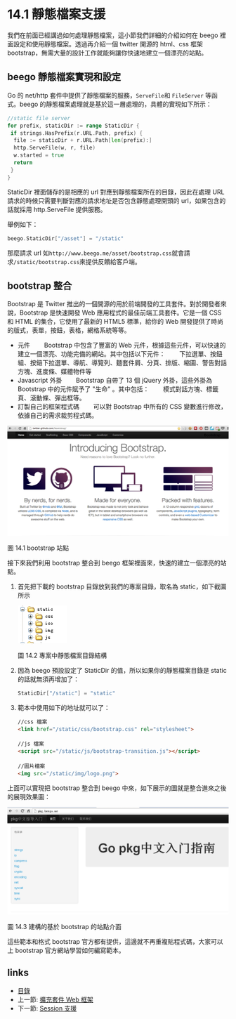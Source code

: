 # 14.1 靜態檔案支援

我們在前面已經講過如何處理靜態檔案，這小節我們詳細的介紹如何在 beego 裡面設定和使用靜態檔案。透過再介紹一個 twitter 開源的 html、css 框架 bootstrap，無需大量的設計工作就能夠讓你快速地建立一個漂亮的站點。

## beego 靜態檔案實現和設定

Go 的 net/http 套件中提供了靜態檔案的服務，`ServeFile`和 `FileServer` 等函式。beego 的靜態檔案處理就是基於這一層處理的，具體的實現如下所示：

```go
//static file server
for prefix, staticDir := range StaticDir {
 if strings.HasPrefix(r.URL.Path, prefix) {
  file := staticDir + r.URL.Path[len(prefix):]
  http.ServeFile(w, r, file)
  w.started = true
  return
 }
}
```

StaticDir 裡面儲存的是相應的 url 對應到靜態檔案所在的目錄，因此在處理 URL 請求的時候只需要判斷對應的請求地址是否包含靜態處理開頭的 url，如果包含的話就採用 http.ServeFile 提供服務。

舉例如下：

```Go
beego.StaticDir["/asset"] = "/static"
```

那麼請求 url 如`http://www.beego.me/asset/bootstrap.css`就會請求`/static/bootstrap.css`來提供反饋給客戶端。

## bootstrap 整合

Bootstrap 是 Twitter 推出的一個開源的用於前端開發的工具套件。對於開發者來說，Bootstrap 是快速開發 Web 應用程式的最佳前端工具套件。它是一個 CSS 和 HTML 的集合，它使用了最新的 HTML5 標準，給你的 Web 開發提供了時尚的版式，表單，按鈕，表格，網格系統等等。

- 元件
　　Bootstrap 中包含了豐富的 Web 元件，根據這些元件，可以快速的建立一個漂亮、功能完備的網站。其中包括以下元件：
　　下拉選單、按鈕組、按鈕下拉選單、導航、導覽列、麵套件屑、分頁、排版、縮圖、警告對話方塊、進度條、媒體物件等
- Javascript 外掛
　　Bootstrap 自帶了 13 個 jQuery 外掛，這些外掛為 Bootstrap 中的元件賦予了 "生命" 。其中包括：
　　模式對話方塊、標籤頁、滾動條、彈出框等。
- 訂製自己的框架程式碼
　　可以對 Bootstrap 中所有的 CSS 變數進行修改，依據自己的需求裁剪程式碼。

![](images/14.1.bootstrap.png)

圖 14.1 bootstrap 站點

接下來我們利用 bootstrap 整合到 beego 框架裡面來，快速的建立一個漂亮的站點。

1. 首先把下載的 bootstrap 目錄放到我們的專案目錄，取名為 static，如下截圖所示

    ![](images/14.1.bootstrap2.png)

    圖 14.2 專案中靜態檔案目錄結構

2. 因為 beego 預設設定了 StaticDir 的值，所以如果你的靜態檔案目錄是 static 的話就無須再增加了：

    ```Go
    StaticDir["/static"] = "static"
    ```

3. 範本中使用如下的地址就可以了：

    ```html
    //css 檔案
    <link href="/static/css/bootstrap.css" rel="stylesheet">

    //js 檔案
    <script src="/static/js/bootstrap-transition.js"></script>

    //圖片檔案
    <img src="/static/img/logo.png">
    ```

上面可以實現把 bootstrap 整合到 beego 中來，如下展示的圖就是整合進來之後的展現效果圖：

![](images/14.1.bootstrap3.png)

圖 14.3 建構的基於 bootstrap 的站點介面

這些範本和格式 bootstrap 官方都有提供，這邊就不再重複貼程式碼，大家可以上 bootstrap 官方網站學習如何編寫範本。

## links

* [目錄](preface.md)
* 上一節: [擴充套件 Web 框架](14.0.md)
* 下一節: [Session 支援](14.2.md)
